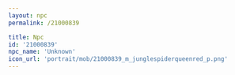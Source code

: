 ```yaml
---
layout: npc
permalink: /21000839

title: Npc
id: '21000839'
npc_name: 'Unknown'
icon_url: 'portrait/mob/21000839_m_junglespiderqueenred_p.png'
---
```

